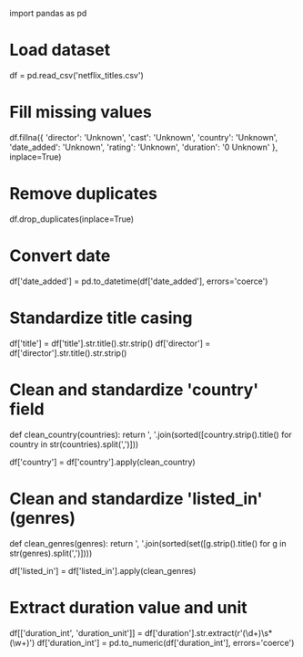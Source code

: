 import pandas as pd

# Load dataset
df = pd.read_csv('netflix_titles.csv')

# Fill missing values
df.fillna({
    'director': 'Unknown',
    'cast': 'Unknown',
    'country': 'Unknown',
    'date_added': 'Unknown',
    'rating': 'Unknown',
    'duration': '0 Unknown'
}, inplace=True)

# Remove duplicates
df.drop_duplicates(inplace=True)

# Convert date
df['date_added'] = pd.to_datetime(df['date_added'], errors='coerce')

# Standardize title casing
df['title'] = df['title'].str.title().str.strip()
df['director'] = df['director'].str.title().str.strip()

# Clean and standardize 'country' field
def clean_country(countries):
    return ', '.join(sorted([country.strip().title() for country in str(countries).split(',')]))

df['country'] = df['country'].apply(clean_country)

# Clean and standardize 'listed_in' (genres)
def clean_genres(genres):
    return ', '.join(sorted(set([g.strip().title() for g in str(genres).split(',')])))

df['listed_in'] = df['listed_in'].apply(clean_genres)

# Extract duration value and unit
df[['duration_int', 'duration_unit']] = df['duration'].str.extract(r'(\d+)\s*(\w+)')
df['duration_int'] = pd.to_numeric(df['duration_int'], errors='coerce')
